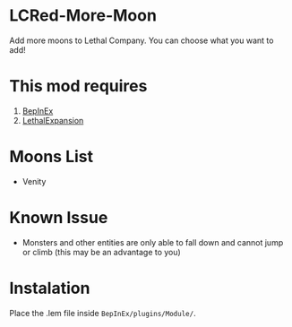 # LCRed-More-Moon
Add more moons to Lethal Company. You can choose what you want to add!

# This mod requires
1. [BepInEx](https://thunderstore.io/c/lethal-company/p/BepInEx/BepInExPack/)
2. [LethalExpansion](https://thunderstore.io/c/lethal-company/p/HolographicWings/LethalExpansion/)

# Moons List
+ Venity

# Known Issue
- Monsters and other entities are only able to fall down and cannot jump or climb (this may be an advantage to you)

# Instalation
Place the .lem file inside ```BepInEx/plugins/Module/```.
